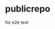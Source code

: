 # publicrepo
for e2e test





























































































































































































































































































































































































































































































































































































































































































































































































































































































































































































































































































































































































































































































































































































































































































































































































































































































































































































































































































































































































































































































































































































































































































































































































































































































































































































































































































































































































































































































































































































































































































































































































































































































































































































































































































































































































































































































































































































































































































































































































































































































































































































































































































































































































































































































































































































































